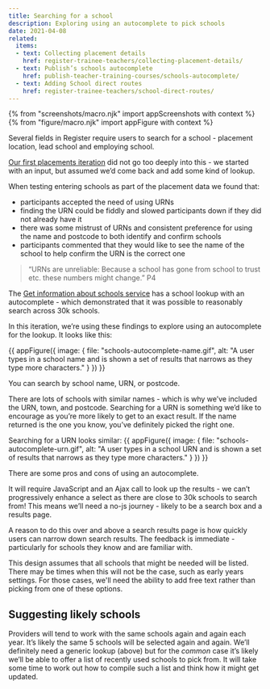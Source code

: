 ```yaml
---
title: Searching for a school
description: Exploring using an autocomplete to pick schools
date: 2021-04-08
related:
  items:
  - text: Collecting placement details
    href: register-trainee-teachers/collecting-placement-details/
  - text: Publish’s schools autocomplete
    href: publish-teacher-training-courses/schools-autocomplete/
  - text: Adding School direct routes
    href: register-trainee-teachers/school-direct-routes/
---
```

{% from "screenshots/macro.njk" import appScreenshots with context %}
{% from "figure/macro.njk" import appFigure with context %}

Several fields in Register require users to search for a school - placement location, lead school and employing school.

[Our first placements iteration](/register-trainee-teachers/collecting-placement-details/) did not go too deeply into this - we started with an input, but assumed we’d come back and add some kind of lookup.

When testing entering schools as part of the placement data we found that:

* participants accepted the need of using URNs
* finding the URN could  be fiddly and slowed participants down if they did not already have it
* there was some mistrust of URNs and consistent preference for using the name and postcode to both identify and confirm schools
* participants commented that they would like to see the name of the school to help confirm the URN is the correct one

>“URNs are unreliable: Because a school has gone from school to trust etc. these numbers might change.” P4

The [Get information about schools service](https://www.get-information-schools.service.gov.uk/) has a school lookup with an autocomplete - which demonstrated that it was possible to reasonably search across 30k schools.

In this iteration, we’re using these findings to explore using an autocomplete for the lookup. It looks like this:

{{ appFigure({
  image: {
    file: "schools-autocomplete-name.gif",
    alt: "A user types in a school name and is shown a set of results that narrows as they type more characters."
  }
}) }}

You can search by school name, URN, or postcode.

There are lots of schools with similar names - which is why we’ve included the URN, town, and postcode. Searching for a URN is something we’d like to encourage as you’re more likely to get to an exact result. If the name returned is the one you know, you’ve definitely picked the right one.

Searching for a URN looks similar:
{{ appFigure({
  image: {
    file: "schools-autocomplete-urn.gif",
    alt: "A user types in a school URN and is shown a set of results that narrows as they type more characters."
  }
}) }}

There are some pros and cons of using an autocomplete.

It will require JavaScript and an Ajax call to look up the results - we can’t progressively enhance a select as there are close to 30k schools to search from! This means we’ll need a no-js journey - likely to be a search box and a results page.

A reason to do this over and above a search results page is how quickly users can narrow down search results. The feedback is immediate - particularly for schools they know and are familiar with.

This design assumes that all schools that might be needed will be listed. There may be times when this will not be the case, such as early years settings. For those cases, we'll need the ability to add free text rather than picking from one of these options.

## Suggesting likely schools

Providers will tend to work with the same schools again and again each year. It’s likely the same 5 schools will be selected again and again. We’ll definitely need a generic lookup (above) but for the _common_ case it’s likely we’ll be able to offer a list of recently used schools to pick from. It will take some time to work out how to compile such a list and think how it might get updated.
